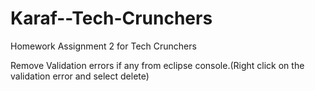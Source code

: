 # Karaf--Tech-Crunchers
Homework Assignment 2 for Tech Crunchers

Remove Validation errors if any from eclipse console.(Right click on the validation error and select delete)
